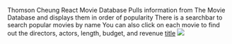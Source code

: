 Thomson Cheung
React Movie Database
Pulls information from The Movie Database and displays them in order of popularity
There is a searchbar to search popular movies by name
You can also click on each movie to find out the directors, actors, length, budget, and revenue
[title](thomsonmoviebase.netlify.app)
<img src="./ReactMovieDBShowcase.gif"/>